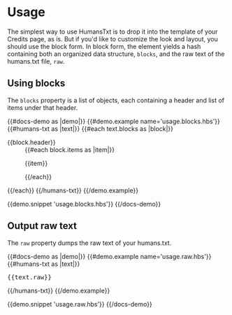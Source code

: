 # Usage

The simplest way to use HumansTxt is to drop it into the template of your
Credits page, as is. But if you'd like to customize the look and layout, you
should use the block form. In block form, the element yields a hash containing
both an organized data structure, `blocks`, and the raw text of the humans.txt
file, `raw`.

## Using blocks

The `blocks` property is a list of objects, each containing a header and list of
items under that header.

{{#docs-demo as |demo|}}
  {{#demo.example name='usage.blocks.hbs'}}
    {{#humans-txt as |text|}}
      {{#each text.blocks as |block|}}
        <dl>
          <dt>{{block.header}}</dt>
          <dd>
            {{#each block.items as |item|}}
              <p>{{item}}</p>
            {{/each}}
          </dd>
        </dl>
      {{/each}}
    {{/humans-txt}}
  {{/demo.example}}

  {{demo.snippet 'usage.blocks.hbs'}}
{{/docs-demo}}

## Output raw text

The `raw` property dumps the raw text of your humans.txt.

{{#docs-demo as |demo|}}
  {{#demo.example name='usage.raw.hbs'}}
    {{#humans-txt as |text|}}
      <pre class="text-raw">{{text.raw}}</pre>
    {{/humans-txt}}
  {{/demo.example}}

  {{demo.snippet 'usage.raw.hbs'}}
{{/docs-demo}}
